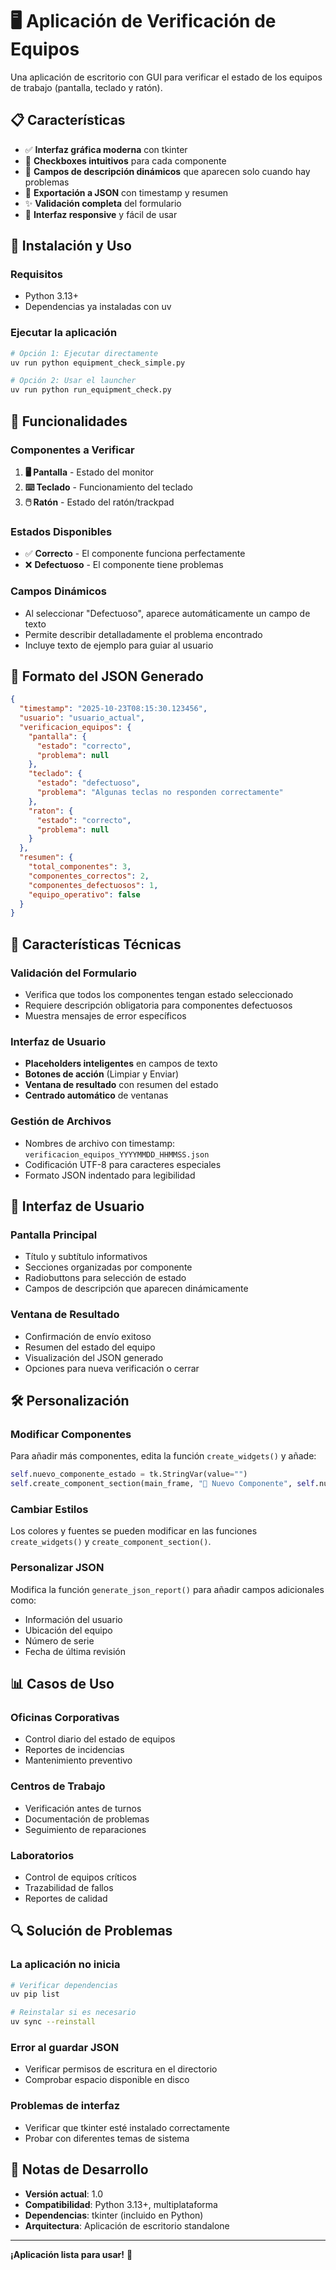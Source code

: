 # 🖥️ Aplicación de Verificación de Equipos

Una aplicación de escritorio con GUI para verificar el estado de los equipos de trabajo (pantalla, teclado y ratón).

## 📋 Características

- ✅ **Interfaz gráfica moderna** con tkinter
- 🔘 **Checkboxes intuitivos** para cada componente
- 📝 **Campos de descripción dinámicos** que aparecen solo cuando hay problemas
- 💾 **Exportación a JSON** con timestamp y resumen
- ✨ **Validación completa** del formulario
- 🎨 **Interfaz responsive** y fácil de usar

## 🚀 Instalación y Uso

### Requisitos
- Python 3.13+
- Dependencias ya instaladas con uv

### Ejecutar la aplicación

```bash
# Opción 1: Ejecutar directamente
uv run python equipment_check_simple.py

# Opción 2: Usar el launcher
uv run python run_equipment_check.py
```

## 🎯 Funcionalidades

### **Componentes a Verificar**
1. **🖥️ Pantalla** - Estado del monitor
2. **⌨️ Teclado** - Funcionamiento del teclado
3. **🖱️ Ratón** - Estado del ratón/trackpad

### **Estados Disponibles**
- ✅ **Correcto** - El componente funciona perfectamente
- ❌ **Defectuoso** - El componente tiene problemas

### **Campos Dinámicos**
- Al seleccionar "Defectuoso", aparece automáticamente un campo de texto
- Permite describir detalladamente el problema encontrado
- Incluye texto de ejemplo para guiar al usuario

## 📄 Formato del JSON Generado

```json
{
  "timestamp": "2025-10-23T08:15:30.123456",
  "usuario": "usuario_actual",
  "verificacion_equipos": {
    "pantalla": {
      "estado": "correcto",
      "problema": null
    },
    "teclado": {
      "estado": "defectuoso",
      "problema": "Algunas teclas no responden correctamente"
    },
    "raton": {
      "estado": "correcto",
      "problema": null
    }
  },
  "resumen": {
    "total_componentes": 3,
    "componentes_correctos": 2,
    "componentes_defectuosos": 1,
    "equipo_operativo": false
  }
}
```

## 🔧 Características Técnicas

### **Validación del Formulario**
- Verifica que todos los componentes tengan estado seleccionado
- Requiere descripción obligatoria para componentes defectuosos
- Muestra mensajes de error específicos

### **Interfaz de Usuario**
- **Placeholders inteligentes** en campos de texto
- **Botones de acción** (Limpiar y Enviar)
- **Ventana de resultado** con resumen del estado
- **Centrado automático** de ventanas

### **Gestión de Archivos**
- Nombres de archivo con timestamp: `verificacion_equipos_YYYYMMDD_HHMMSS.json`
- Codificación UTF-8 para caracteres especiales
- Formato JSON indentado para legibilidad

## 🎨 Interfaz de Usuario

### **Pantalla Principal**
- Título y subtítulo informativos
- Secciones organizadas por componente
- Radiobuttons para selección de estado
- Campos de descripción que aparecen dinámicamente

### **Ventana de Resultado**
- Confirmación de envío exitoso
- Resumen del estado del equipo
- Visualización del JSON generado
- Opciones para nueva verificación o cerrar

## 🛠️ Personalización

### **Modificar Componentes**
Para añadir más componentes, edita la función `create_widgets()` y añade:

```python
self.nuevo_componente_estado = tk.StringVar(value="")
self.create_component_section(main_frame, "🔧 Nuevo Componente", self.nuevo_componente_estado, "nuevo_componente")
```

### **Cambiar Estilos**
Los colores y fuentes se pueden modificar en las funciones `create_widgets()` y `create_component_section()`.

### **Personalizar JSON**
Modifica la función `generate_json_report()` para añadir campos adicionales como:
- Información del usuario
- Ubicación del equipo
- Número de serie
- Fecha de última revisión

## 📊 Casos de Uso

### **Oficinas Corporativas**
- Control diario del estado de equipos
- Reportes de incidencias
- Mantenimiento preventivo

### **Centros de Trabajo**
- Verificación antes de turnos
- Documentación de problemas
- Seguimiento de reparaciones

### **Laboratorios**
- Control de equipos críticos
- Trazabilidad de fallos
- Reportes de calidad

## 🔍 Solución de Problemas

### **La aplicación no inicia**
```bash
# Verificar dependencias
uv pip list

# Reinstalar si es necesario
uv sync --reinstall
```

### **Error al guardar JSON**
- Verificar permisos de escritura en el directorio
- Comprobar espacio disponible en disco

### **Problemas de interfaz**
- Verificar que tkinter esté instalado correctamente
- Probar con diferentes temas de sistema

## 📝 Notas de Desarrollo

- **Versión actual**: 1.0
- **Compatibilidad**: Python 3.13+, multiplataforma
- **Dependencias**: tkinter (incluido en Python)
- **Arquitectura**: Aplicación de escritorio standalone

---

**¡Aplicación lista para usar!** 🎉
